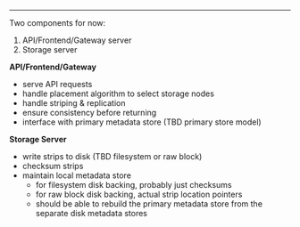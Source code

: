 ---
Two components for now:
1. API/Frontend/Gateway server
2. Storage server

**API/Frontend/Gateway**
- serve API requests
- handle placement algorithm to select storage nodes
- handle striping & replication
- ensure consistency before returning
- interface with primary metadata store (TBD primary store model)

**Storage Server**
- write strips to disk (TBD filesystem or raw block)
- checksum strips
- maintain local metadata store
  - for filesystem disk backing, probably just checksums
  - for raw block disk backing, actual strip location pointers
  - should be able to rebuild the primary metadata store from the separate disk metadata stores
